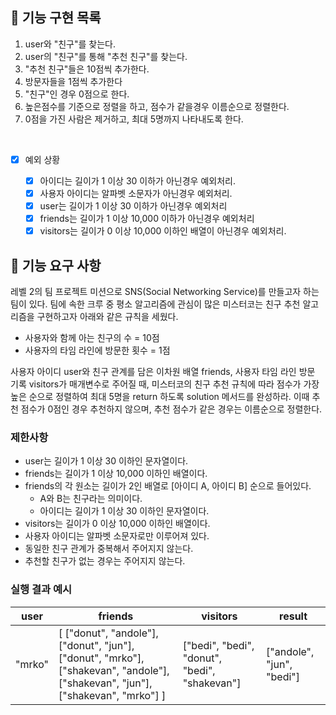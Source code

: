## 🚀 기능 구현 목록

1. user와 "친구"를 찾는다.
2. user의 "친구"를 통해 "추천 친구"를 찾는다.
3. "추천 친구"들은 10점씩 추가한다.
4. 방문자들을 1점씩 추가한다
5. "친구"인 경우 0점으로 한다.
6. 높은점수를 기준으로 정렬을 하고, 점수가 같을경우 이름순으로 정렬한다.
7. 0점을 가진 사람은 제거하고, 최대 5명까지 나타내도록 한다.

<br>

- [x] 예외 상황

  - [x] 아이디는 길이가 1 이상 30 이하가 아닌경우 예외처리.
  - [x] 사용자 아이디는 알파벳 소문자가 아닌경우 예외처리.
  - [x] user는 길이가 1 이상 30 이하가 아닌경우 예외처리
  - [x] friends는 길이가 1 이상 10,000 이하가 아닌경우 예외처리
  - [x] visitors는 길이가 0 이상 10,000 이하인 배열이 아닌경우 예외처리.

## 🚀 기능 요구 사항

레벨 2의 팀 프로젝트 미션으로 SNS(Social Networking Service)를 만들고자 하는 팀이 있다. 팀에 속한 크루 중 평소 알고리즘에 관심이 많은 미스터코는 친구 추천 알고리즘을 구현하고자 아래와 같은 규칙을 세웠다.

- 사용자와 함께 아는 친구의 수 = 10점
- 사용자의 타임 라인에 방문한 횟수 = 1점

사용자 아이디 user와 친구 관계를 담은 이차원 배열 friends, 사용자 타임 라인 방문 기록 visitors가 매개변수로 주어질 때, 미스터코의 친구 추천 규칙에 따라 점수가 가장 높은 순으로 정렬하여 최대 5명을 return 하도록 solution 메서드를 완성하라. 이때 추천 점수가 0점인 경우 추천하지 않으며, 추천 점수가 같은 경우는 이름순으로 정렬한다.

### 제한사항

- user는 길이가 1 이상 30 이하인 문자열이다.
- friends는 길이가 1 이상 10,000 이하인 배열이다.
- friends의 각 원소는 길이가 2인 배열로 [아이디 A, 아이디 B] 순으로 들어있다.
  - A와 B는 친구라는 의미이다.
  - 아이디는 길이가 1 이상 30 이하인 문자열이다.
- visitors는 길이가 0 이상 10,000 이하인 배열이다.
- 사용자 아이디는 알파벳 소문자로만 이루어져 있다.
- 동일한 친구 관계가 중복해서 주어지지 않는다.
- 추천할 친구가 없는 경우는 주어지지 않는다.

### 실행 결과 예시

| user   | friends                                                                                                                         | visitors                                      | result                    |
| ------ | ------------------------------------------------------------------------------------------------------------------------------- | --------------------------------------------- | ------------------------- |
| "mrko" | [ ["donut", "andole"], ["donut", "jun"], ["donut", "mrko"], ["shakevan", "andole"], ["shakevan", "jun"], ["shakevan", "mrko"] ] | ["bedi", "bedi", "donut", "bedi", "shakevan"] | ["andole", "jun", "bedi"] |
